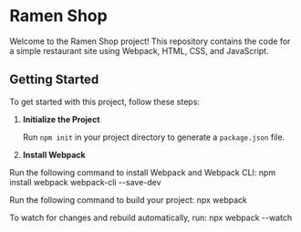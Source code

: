 # Ramen Shop

Welcome to the Ramen Shop project! This repository contains the code for a simple restaurant site using Webpack, HTML, CSS, and JavaScript.


## Getting Started

To get started with this project, follow these steps:

1. **Initialize the Project**

   Run `npm init` in your project directory to generate a `package.json` file.

2. **Install Webpack**

Run the following command to install Webpack and Webpack CLI:
npm install webpack webpack-cli --save-dev

Run the following command to build your project:
npx webpack

To watch for changes and rebuild automatically, run:
npx webpack --watch

